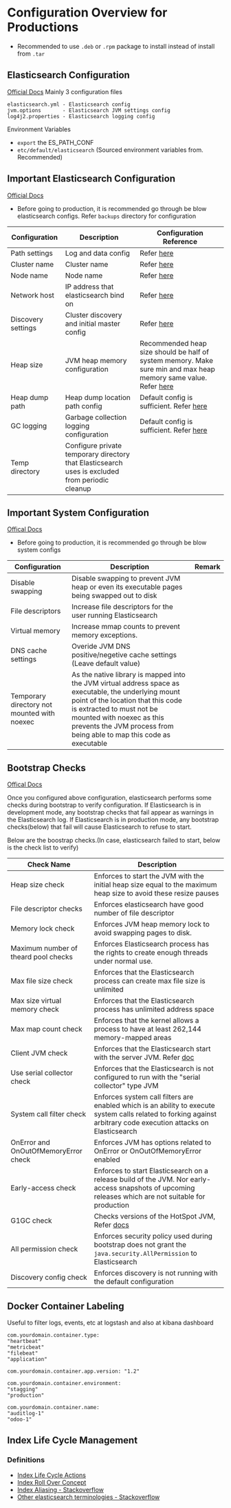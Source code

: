 # Configuration Overview for Productions
* Recommended to use `.deb` or `.rpm` package to install instead of install from `.tar`
## Elasticsearch Configuration
[Official Docs](https://www.elastic.co/guide/en/elasticsearch/reference/current/settings.html)
Mainly 3 configuration files

```
elasticsearch.yml - Elasticsearch config
jvm.options       - Elasticsearch JVM settings config
log4j2.properties - Elasticsearch logging config
```

Environment Variables
* `export` the ES_PATH_CONF
* `etc/default/elasticsearch` (Sourced environment variables from. Recommended)


## Important Elasticsearch Configuration
[Official Docs](https://www.elastic.co/guide/en/elasticsearch/reference/current/important-settings.html)
* Before going to production, it is recommended go through be blow elasticsearch configs. Refer `backups` directory for configuration  

| Configuration      | Description                                 | Configuration Reference                               |
|--------------------|---------------------------------------------|-------------------------------------------------------|
| Path settings      | Log and data config                         | Refer [here](sample_config/elasticsearch.yml#40)  |
| Cluster name       | Cluster name                                | Refer [here](sample_config/elasticsearch.yml#17)  |
| Node name          | Node name                                   | Refer [here](sample_config/elasticsearch.yml#23)  |
| Network host       | IP address that elasticsearch bind on       | Refer [here](sample_config/elasticsearch.yml#59)                                                      |
| Discovery settings | Cluster discovery and initial master config | Refer [here](sample_config/elasticsearch.yml#72) |
| Heap size          | JVM heap memory configuration               | Recommended heap size should be half of system memory. Make sure min and max heap memory same value. Refer [here](sample_config/jvm.options#22) |
| Heap dump path     | Heap dump location path config              | Default config is sufficient. Refer [here](sample_config/jvm.options#61) |
| GC logging         | Garbage collection logging configuration    | Default config is sufficient. Refer [here](sample_config/jvm.options#66) |
| Temp directory     | Configure private temporary directory that Elasticsearch uses is excluded from periodic cleanup |                                                       |

## Important System Configuration
[Offical Docs](https://www.elastic.co/guide/en/elasticsearch/reference/current/system-config.html)
* Before going to production, it is recommended go through be blow system configs

| Configuration                               | Description                                                                                                                                                                                                                                                                 | Remark |
|---------------------------------------------|-----------------------------------------------------------------------------------------------------------------------------------------------------------------------------------------------------------------------------------------------------------------------------|--------|
| Disable swapping                            | Disable swapping to prevent JVM heap or even its executable pages being swapped out to disk                                                                                                                                                                                 |        |
| File descriptors                            | Increase file descriptors for the user running Elasticsearch                                                                                                                                                                                                                |        |
| Virtual memory                              | Increase mmap counts to prevent memory exceptions.                                                                                                                                                                                                                          |        |
| DNS cache settings                          | Overide JVM DNS positive/negetive cache settings (Leave default value)                                                                                                                                                                                                      |        |
| Temporary directory not mounted with noexec | As the native library is mapped into the JVM virtual address space as executable, the underlying mount point of the location that this code is extracted to must not be mounted with noexec as this prevents the JVM process from being able to map this code as executable |        |

## Bootstrap Checks
[Offical Docs](https://www.elastic.co/guide/en/elasticsearch/reference/current/bootstrap-checks.html)

Once you configured above configuration, elasticsearch performs some checks during bootstrap to verify configuration. If Elasticsearch is in development mode, any bootstrap checks that fail appear as warnings in the Elasticsearch log. If Elasticsearch is in production mode, any bootstrap checks(below) that fail will cause Elasticsearch to refuse to start.

Below are the boostrap checks.(In case, elasticsearch failed to start, below is the check list to verify)

| Check Name                            | Description                                                                                                                          |
|---------------------------------------|--------------------------------------------------------------------------------------------------------------------------------------|
| Heap size check                       | Enforces to start the JVM with the initial heap size equal to the maximum heap size to avoid these resize pauses                         |
| File descriptor checks               | Enforces elasticsearch have good number of file descriptor                                                                            |                                                                
| Memory lock check                    | Enforces JVM heap memory lock to avoid swapping pages to disk. |
| Maximum number of theard pool checks | Enforces Elasticsearch process has the rights to create enough threads under normal use. |                                                                |
| Max file size check                  | Enforces that the Elasticsearch process can create max file size is unlimited|
| Max size virtual memory check        | Enforces that the Elasticsearch process has unlimited address space |
| Max map count check                  | Enforces that the kernel allows a process to have at least 262,144 memory-mapped areas |
| Client JVM check                     | Enforces that the Elasticsearch start with the server JVM. Refer [doc](https://www.elastic.co/guide/en/elasticsearch/reference/current/_client_jvm_check.html) |
| Use serial collector check           | Enforces that the Elasticsearch is not configured to run with the "serial collector" type JVM |
| System call filter check             | Enforces system call filters are enabled which is an ability to execute system calls related to forking against arbitrary code execution attacks on Elasticsearch |
| OnError and OnOutOfMemoryError check | Enforces JVM has options related to OnError or OnOutOfMemoryError enabled |
| Early-access check                   | Enforces to start Elasticsearch on a release build of the JVM. Nor early-access snapshots of upcoming releases which are not suitable for production |
| G1GC check                           | Checks versions of the HotSpot JVM, Refer [docs](https://www.elastic.co/guide/en/elasticsearch/reference/current/_g1gc_check.html) |
| All permission check                 | Enforces security policy used during bootstrap does not grant the `java.security.AllPermission` to Elasticsearch |
| Discovery config check               | Enforces discovery is not running with the default configuration |

## Docker Container Labeling
Useful to filter logs, events, etc at logstash and also at kibana dashboard
```
com.yourdomain.container.type:
"heartbeat"
"metricbeat"
"filebeat"
"application"

com.yourdomain.container.app.version: "1.2"

com.yourdomain.container.environment:
"stagging"
"production"

com.yourdomain.container.name:
"auditlog-1"
"odoo-1"
```

## Index Life Cycle Management

### Definitions
* [Index Life Cycle Actions](https://www.elastic.co/guide/en/elasticsearch/reference/7.6/ilm-actions.html)
* [Index Roll Over Concept](https://www.elastic.co/guide/en/elasticsearch/reference/7.6/index-rollover.html)
* [Index Aliasing - Stackoverflow](https://stackoverflow.com/questions/48907041/what-are-aliases-in-elasticsearch-for)
* [Other elasticsearch terminologies - Stackoverflow](https://stackoverflow.com/questions/61748087/elasticsearch-ilm-terminologies-and-concepts)
